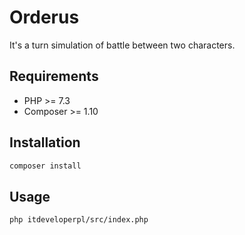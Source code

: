 # Orderus

It's a turn simulation of battle between two characters.
## Requirements
- PHP >= 7.3
- Composer >= 1.10

## Installation

```bash
composer install
```

## Usage

```bash
php itdeveloperpl/src/index.php
```

